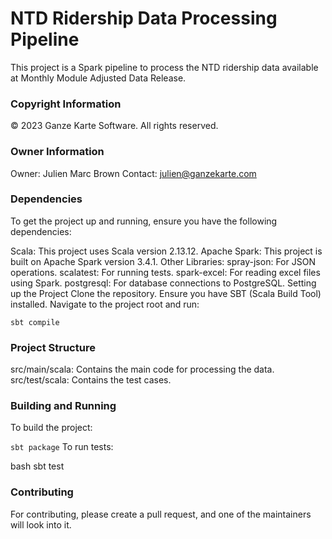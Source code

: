 # NTD Ridership Data Processing Pipeline

This project is a Spark pipeline to process the NTD ridership data available at Monthly Module Adjusted Data Release.

### Copyright Information

© 2023 Ganze Karte Software. All rights reserved.

### Owner Information

Owner: Julien Marc Brown
Contact: julien@ganzekarte.com

### Dependencies

To get the project up and running, ensure you have the following dependencies:

Scala: This project uses Scala version 2.13.12.
Apache Spark: This project is built on Apache Spark version 3.4.1.
Other Libraries:
spray-json: For JSON operations.
scalatest: For running tests.
spark-excel: For reading excel files using Spark.
postgresql: For database connections to PostgreSQL.
Setting up the Project
Clone the repository.
Ensure you have SBT (Scala Build Tool) installed.
Navigate to the project root and run:

```sbt compile```

### Project Structure

src/main/scala: Contains the main code for processing the data.
src/test/scala: Contains the test cases.

### Building and Running

To build the project:

```sbt package```
To run tests:

bash
sbt test

### Contributing

For contributing, please create a pull request, and one of the maintainers will look into it.

